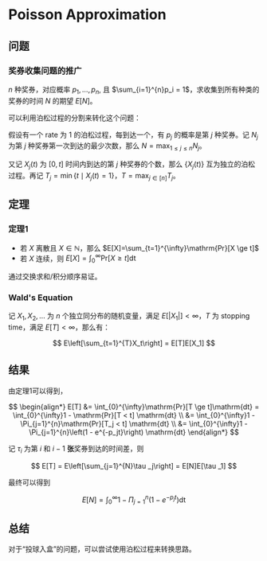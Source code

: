 # Poisson Approximation

## 问题

### 奖券收集问题的推广

$n$ 种奖券，对应概率 $p_1, \ldots, p_n$, 且 $\sum_{i=1}^{n}p_i = 1$，求收集到所有种类的奖券的时间 $N$ 的期望 $E[N]$。

可以利用泊松过程的分割来转化这个问题：

假设有一个 rate 为 1 的泊松过程，每到达一个，有 $p_j$ 的概率是第 $j$ 种奖券。记 $N_j$ 为第 $j$ 种奖券第一次到达的最少次数，那么 $N = \max _{1 \le j \le n} N_j$。

又记 $X_j(t)$ 为 $[0,t]$ 时间内到达的第 $j$ 种奖券的个数，那么 $\{X_j(t)\}$ 互为独立的泊松过程。再记 $T_j = \min\left\{ t \mid X_j(t) = 1 \right\}$，$T = \max_{j \in [n]}T_j$。

## 定理

### 定理1

- 若 $X$ 离散且 $X \in \mathbb{N}$，那么 $E[X]=\sum_{t=1}^{\infty}\mathrm{Pr}[X \ge t]$
- 若 $X$ 连续，则 $E[X] = \int_{0}^{\infty}\mathrm{Pr}[X \ge t]\mathrm{dt}$

通过交换求和/积分顺序易证。

### Wald's Equation

记 $X_1, X_2, \ldots$ 为 $n$ 个独立同分布的随机变量，满足 $E[|X_1|] < \infty$，$T$ 为 stopping time，满足 $E[T] < \infty$，那么有：

$$
E\left[\sum_{t=1}^{T}X_t\right] = E[T]E[X_1]
$$

## 结果

由定理1可以得到，

$$
\begin{align*}
    E[T] &= \int_{0}^{\infty}\mathrm{Pr}[T \ge t]\mathrm{dt} = \int_{0}^{\infty}1 - \mathrm{Pr}[T < t] \mathrm{dt} \\
    &= \int_{0}^{\infty}1 - \Pi_{j=1}^{n}\mathrm{Pr}[T_j < t] \mathrm{dt} \\
    &= \int_{0}^{\infty}1 - \Pi_{j=1}^{n}\left(1 - e^{-p_jt}\right) \mathrm{dt}
\end{align*} 
$$

记 $\tau _i$ 为第 $i$ 和 $i-1$ **张**奖券到达的时间差，则

$$
E[T] = E\left[\sum_{j=1}^{N}\tau _j\right] = E[N]E[\tau _1]
$$

最终可以得到

$$
E[N] = \int_{0}^{\infty}1 - \Pi_{j=1}^n(1 - e^{-p_jt})\mathrm{dt}
$$

## 总结

对于“投球入盒”的问题，可以尝试使用泊松过程来转换思路。